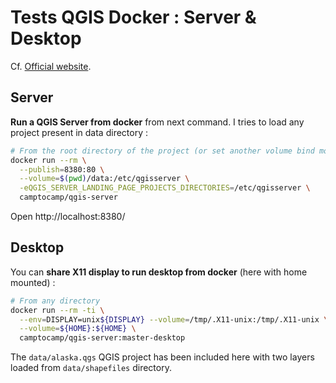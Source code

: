 # Tests QGIS Docker : Server & Desktop

Cf. [Official website](https://github.com/camptocamp/docker-qgis-server).

## Server

**Run a QGIS Server from docker** from next command. I tries to load any project present in data directory :
```sh
# From the root directory of the project (or set another volume bind mount)
docker run --rm \
  --publish=8380:80 \
  --volume=$(pwd)/data:/etc/qgisserver \
  -eQGIS_SERVER_LANDING_PAGE_PROJECTS_DIRECTORIES=/etc/qgisserver \
  camptocamp/qgis-server
```

Open http://localhost:8380/

## Desktop

You can **share X11 display to run desktop from docker** (here with home mounted) :
```sh
# From any directory
docker run --rm -ti \
  --env=DISPLAY=unix${DISPLAY} --volume=/tmp/.X11-unix:/tmp/.X11-unix \
  --volume=${HOME}:${HOME} \
  camptocamp/qgis-server:master-desktop
```

The `data/alaska.qgs` QGIS project has been included here with two layers loaded from `data/shapefiles` directory.
